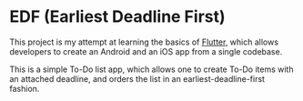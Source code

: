 # EDF (Earliest Deadline First)
This project is my attempt at learning the basics of [Flutter](https://flutter.dev/), which allows developers to
create an Android and an iOS app from a single codebase.

This is a simple To-Do list app, which allows one to create To-Do items with an attached deadline, and orders the list
in an earliest-deadline-first fashion.
